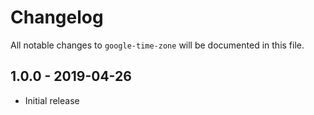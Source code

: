 # Changelog

All notable changes to `google-time-zone` will be documented in this file.

## 1.0.0 - 2019-04-26

- Initial release
